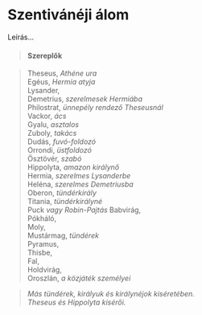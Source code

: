 <!-- ======================================================================
--- Search engine
title:          Szentivánéji álom
keywords:       szentivánéj, álom, vígjáték
description:    William Shakespeare: Szentivánéji álom.
--- Menu system
order:          90
text:           Szentivánéji álom
hidden:         false
umbel:          false
--- Page properties
id:             /comedies/a-midsummer-nights-dream
document:       
layout:         layout-2-left
$-left:         play-list
searchable:     true
======================================================================= -->

# Szentivánéji álom

Leírás...

>   #### Szereplők
    
>   Theseus, _Athéne ura_  
    Egéus, _Hermia atyja_  
    Lysander,  
    Demetrius, _szerelmesek Hermiába_  
    Philostrat, _ünnepély rendező Theseusnál_  
    Vackor, _ács_  
    Gyalu, _asztalos_  
    Zuboly, _takács_  
    Dudás, _fuvó-foldozó_  
    Orrondi, _üstfoldozó_  
    Ösztövér, _szabó_  
    Hippolyta, _amazon királynő_  
    Hermia, _szerelmes Lysanderbe_  
    Heléna, _szerelmes Demetriusba_  
    Oberon, _tündérkirály_  
    Titania, _tündérkirályné_  
    Puck _vagy Robin-Pajtás_ 
    Babvirág,  
    Pókháló,  
    Moly,  
    Mustármag, _tündérek_  
    Pyramus,  
    Thisbe,  
    Fal,  
    Holdvirág,  
    Oroszlán, _a közjáték személyei_
    
>   _Más tündérek, királyuk és királynéjok kiséretében.  
    Theseus és Hippolyta kisérői._
